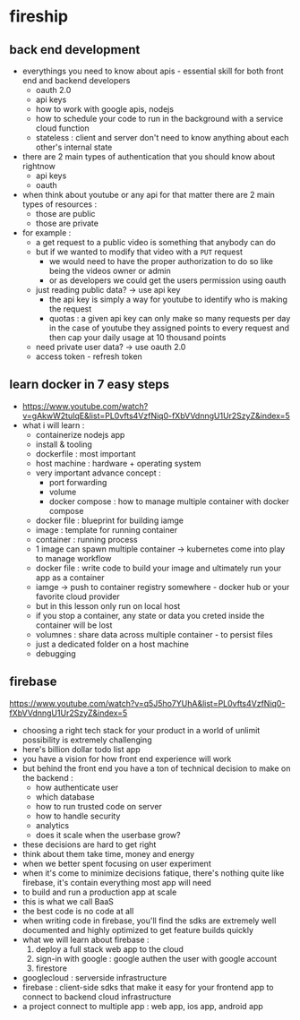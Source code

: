 # fireship

## back end development

-   everythings you need to know about apis - essential skill for both front end and backend developers
    -   oauth 2.0
    -   api keys
    -   how to work with google apis, nodejs
    -   how to schedule your code to run in the background with a service cloud function
    -   stateless : client and server don't need to know anything about each other's internal state
-   there are 2 main types of authentication that you should know about rightnow
    -   api keys
    -   oauth
-   when think about youtube or any api for that matter there are 2 main types of resources :
    -   those are public
    -   those are private
-   for example :
    -   a get request to a public video is something that anybody can do
    -   but if we wanted to modify that video with a `PUT` request
        -   we would need to have the proper authorization to do so like being the videos owner or admin
        -   or as developers we could get the users permission using oauth
    -   just reading public data? -> use api key
        -   the api key is simply a way for youtube to identify who is making the request
        -   quotas : a given api key can only make so many requests per day in the case of youtube they assigned points to every request and then cap your daily usage at 10 thousand points
    -   need private user data? -> use oauth 2.0
    -   access token - refresh token

## learn docker in 7 easy steps

-   https://www.youtube.com/watch?v=gAkwW2tuIqE&list=PL0vfts4VzfNiq0-fXbVVdnngU1Ur2SzyZ&index=5
-   what i will learn :
    -   containerize nodejs app
    -   install & tooling
    -   dockerfile : most important
    -   host machine : hardware + operating system
    -   very important advance concept :
        -   port forwarding
        -   volume
        -   docker compose : how to manage multiple container with docker compose
    -   docker file : blueprint for building iamge
    -   image : template for running container
    -   container : running process
    -   1 image can spawn multiple container -> kubernetes come into play to manage workflow
    -   docker file : write code to build your image and ultimately run your app as a container
    -   iamge -> push to container registry somewhere - docker hub or your favorite cloud provider
    -   but in this lesson only run on local host
    -   if you stop a container, any state or data you creted inside the container will be lost
    -   volumnes : share data across multiple container - to persist files
    -   just a dedicated folder on a host machine
    -   debugging

## firebase

https://www.youtube.com/watch?v=q5J5ho7YUhA&list=PL0vfts4VzfNiq0-fXbVVdnngU1Ur2SzyZ&index=5

-   choosing a right tech stack for your product in a world of unlimit possibility is extremely challenging
-   here's billion dollar todo list app
-   you have a vision for how front end experience will work
-   but behind the front end you have a ton of technical decision to make on the backend :
    -   how authenticate user
    -   which database
    -   how to run trusted code on server
    -   how to handle security
    -   analytics
    -   does it scale when the userbase grow?
-   these decisions are hard to get right
-   think about them take time, money and energy
-   when we better spent focusing on user experiment
-   when it's come to minimize decisions fatique, there's nothing quite like firebase, it's contain everything most app will need
-   to build and run a production app at scale
-   this is what we call BaaS
-   the best code is no code at all
-   when writing code in firebase, you'll find the sdks are extremely well documented and highly optimized to get feature builds quickly
-   what we will learn about firebase :
    1. deploy a full stack web app to the cloud
    2. sign-in with google : google authen the user with google account
    3. firestore
-   googlecloud : serverside infrastructure
-   firebase : client-side sdks that make it easy for your frontend app to connect to backend cloud infrastructure
-   a project connect to multiple app : web app, ios app, android app
